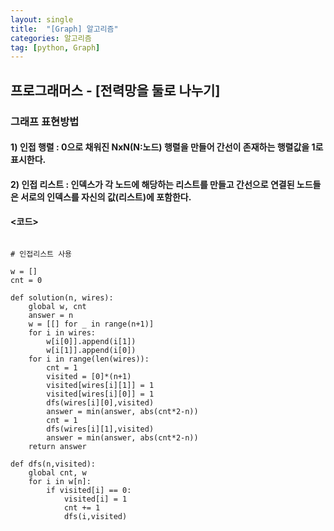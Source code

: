```yaml
---
layout: single
title:  "[Graph] 알고리즘"
categories: 알고리즘
tag: [python, Graph]
---
```


## 프로그래머스 - [전력망을 둘로 나누기]

### 그래프 표현방법

#### 1) 인접 행렬 : 0으로 채워진 NxN(N:노드) 행렬을 만들어 간선이 존재하는 행렬값을 1로 표시한다.

#### 2) 인접 리스트 : 인덱스가 각 노드에 해당하는 리스트를 만들고 간선으로 연결된 노드들은 서로의 인덱스를 자신의 값(리스트)에 포함한다.


#### <코드>  

<pre>
<code>
# 인접리스트 사용

w = []
cnt = 0

def solution(n, wires):
    global w, cnt
    answer = n
    w = [[] for _ in range(n+1)]
    for i in wires:
        w[i[0]].append(i[1])
        w[i[1]].append(i[0])
    for i in range(len(wires)):
        cnt = 1
        visited = [0]*(n+1)
        visited[wires[i][1]] = 1
        visited[wires[i][0]] = 1        
        dfs(wires[i][0],visited)
        answer = min(answer, abs(cnt*2-n))
        cnt = 1
        dfs(wires[i][1],visited)
        answer = min(answer, abs(cnt*2-n))
    return answer

def dfs(n,visited):
    global cnt, w
    for i in w[n]:
        if visited[i] == 0:
            visited[i] = 1
            cnt += 1
            dfs(i,visited)
</pre>
</code>